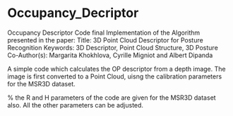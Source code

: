 # Occupancy_Decriptor
Occupancy Descriptor Code final 
Implementation of the Algorithm presented in the paper: 
Title: 3D Point Cloud Descriptor for Posture Recognition
Keywords: 3D Descriptor, Point Cloud Structure, 3D Posture
Co-Author(s): Margarita Khokhlova, Cyrille Migniot and Albert Dipanda

A simple code which calculates the OP descriptor from a depth image.
The image is first converted to a Point Cloud, uisng the calibration parameters for
the MSR3D dataset.

% the R and H parameters of the code are given for the MSR3D dataset also. All the other parameters can be adjusted.

